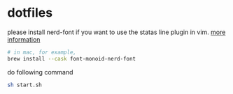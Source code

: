 # dotfiles

please install nerd-font if you want to use the statas line plugin in vim. [more information](https://github.com/ryanoasis/nerd-fonts#font-installation)
```zsh
# in mac, for example,
brew install --cask font-monoid-nerd-font
```

do following command
```zsh
sh start.sh
```
